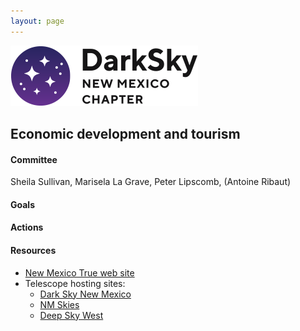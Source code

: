 ```yaml
---
layout: page
---
```


![logo](../logo.png)

## Economic development and tourism

#### Committee

Sheila Sullivan, Marisela La Grave, Peter Lipscomb, (Antoine Ribaut)

#### Goals 

#### Actions 

#### Resources

- [New Mexico True web site](https://www.newmexico.org/darkskies/)
- Telescope hosting sites:
  - [Dark Sky New Mexico](https://darkskynewmexico.com/)
  - [NM Skies](https://nmskies.com/)
  - [Deep Sky West](https://nmskies.com/)

